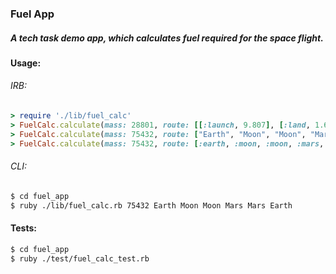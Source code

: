 ### Fuel App
##### A tech task demo app, which calculates fuel required for the space flight.

#### Usage:
###### IRB:
```ruby
> require './lib/fuel_calc'
> FuelCalc.calculate(mass: 28801, route: [[:launch, 9.807], [:land, 1.62], [:launch, 1.62], [:land, 9.807]])
> FuelCalc.calculate(mass: 75432, route: ["Earth", "Moon", "Moon", "Mars", "Mars", "Earth"])
> FuelCalc.calculate(mass: 75432, route: [:earth, :moon, :moon, :mars, :mars, :earth])
```
###### CLI:
```bash
$ cd fuel_app
$ ruby ./lib/fuel_calc.rb 75432 Earth Moon Moon Mars Mars Earth
```
#### Tests:
```bash
$ cd fuel_app
$ ruby ./test/fuel_calc_test.rb
```
